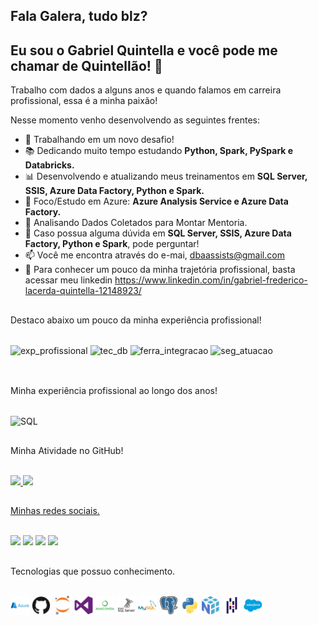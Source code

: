 ## Fala Galera, tudo blz? 

## Eu sou o Gabriel Quintella e você pode me chamar de Quintellão! 👋

Trabalho com dados a alguns anos e quando falamos em carreira profissional, essa é a minha paixão! 

Nesse momento venho desenvolvendo as seguintes frentes:

- 🔭 Trabalhando em um novo desafio!
- 📚 Dedicando muito tempo estudando <b>Python, Spark, PySpark e Databricks.</b>
- 📊 Desenvolvendo e atualizando meus treinamentos em <b>SQL Server, SSIS, Azure Data Factory, Python e Spark.</b>
- 💭 Foco/Estudo em Azure: <b>Azure Analysis Service e Azure Data Factory.</b>
- 🎲 Analisando Dados Coletados para Montar Mentoria.
- 💬 Caso possua alguma dúvida em <b>SQL Server, SSIS, Azure Data Factory, Python e Spark</b>, pode perguntar!
- 📫 Você me encontra através do e-mai, dbaassists@gmail.com 
- 📜 Para conhecer um pouco da minha trajetória profissional, basta acessar meu linkedin https://www.linkedin.com/in/gabriel-frederico-lacerda-quintella-12148923/

##


Destaco abaixo um pouco da minha experiência profissional!


<div style='display: inline_block'><br>
<img align='center' alt='exp_profissional' height='170' width='200em' src='https://github.com/dbaassists/QuemSouEu/blob/main/exp_profissional.png'/>
<img align='center' alt='tec_db' height='170' width='200em'  src='https://github.com/dbaassists/QuemSouEu/blob/main/tec_db.png'/>
<img align='center' alt='ferra_integracao' height='170' width='200em'  src='https://github.com/dbaassists/QuemSouEu/blob/main/ferra_integracao.png'/>  
<img align='center' alt='seg_atuacao' height='180' width='180em'  src='https://github.com/dbaassists/QuemSouEu/blob/main/seg_atuacao.png'/>
</div>

<br>

##

Minha experiência profissional ao longo dos anos!



<div style='display: inline_block'><br>
<img align='center' alt='SQL' height='300' width='800' src='https://github.com/dbaassists/QuemSouEu/blob/main/linha_tempo.png'/>
</div>


##
Minha Atividade no GitHub!

<div><br>
<a href="https://github.com/dbaassists">
<img height="180em" src="https://github-readme-stats.vercel.app/api?username=dbaassists&theme=nord&show_icons=true&include_all_commits=true&count_private=true"/>
<img height="180em" src="https://github-readme-stats.vercel.app/api/top-langs?username=dbaassists&layout=compact&langs_count=16&theme=nord"/>
</div>

##
Minhas redes sociais.  

  
<div><br>
<a href='https://github.com/dbaassists'><img src='https://img.shields.io/badge/GitHub-100000?style=for-the-badge&logo=github&logoColor=white' target='_blank'/></a>
<a href='https://www.instagram.com/dbaassists/'><img src='https://img.shields.io/badge/Instagram-E4405F?style=for-the-badge&logo=instagram&logoColor=white' target='_blank'/></a>
<a href='https://www.linkedin.com/in/gabriel-frederico-lacerda-quintella-12148923/'><img src='https://img.shields.io/badge/LinkedIn-0077B5?style=for-the-badge&logo=linkedin&logoColor=white' target='_blank'/></a>
<a href='https://twitter.com/dbaassists'><img src='https://img.shields.io/badge/Twitter-1DA1F2?style=for-the-badge&logo=twitter&logoColor=white' target='_blank'/></a>
</div>
  
##
Tecnologias que possuo conhecimento.
  
<div style='display: inline_block'><br>
<img align='center' alt='SQL' height='30' width='30' src='https://raw.githubusercontent.com/devicons/devicon/master/icons/azure/azure-original-wordmark.svg'/>
<img align='center' alt='SQL' height='30' width='30' src='https://raw.githubusercontent.com/devicons/devicon/master/icons/github/github-original.svg'/>
<img align='center' alt='SQL' height='30' width='30' src='https://raw.githubusercontent.com/devicons/devicon/master/icons/jupyter/jupyter-original.svg'/>  
<img align='center' alt='SQL' height='30' width='30' src='https://raw.githubusercontent.com/devicons/devicon/master/icons/visualstudio/visualstudio-plain.svg'/>
<img align='center' alt='SQL' height='30' width='30' src='https://raw.githubusercontent.com/devicons/devicon/master/icons/anaconda/anaconda-original-wordmark.svg'/>
<img align='center' alt='SQL' height='30' width='30' src='https://raw.githubusercontent.com/devicons/devicon/master/icons/microsoftsqlserver/microsoftsqlserver-plain-wordmark.svg'/>
<img align='center' alt='SQL' height='30' width='30' src='https://raw.githubusercontent.com/devicons/devicon/master/icons/mysql/mysql-original-wordmark.svg'/> 
<img align='center' alt='SQL' height='30' width='30' src='https://raw.githubusercontent.com/devicons/devicon/master/icons/postgresql/postgresql-original.svg'/>
<img align='center' alt='SQL' height='30' width='30' src='https://raw.githubusercontent.com/devicons/devicon/master/icons/python/python-original.svg'/>  
<img align='center' alt='SQL' height='30' width='30' src='https://raw.githubusercontent.com/devicons/devicon/master/icons/numpy/numpy-original.svg'/>  
<img align='center' alt='SQL' height='30' width='30' src='https://raw.githubusercontent.com/devicons/devicon/master/icons/pandas/pandas-original.svg'/>    
<img align='center' alt='SQL' height='30' width='30' src='https://raw.githubusercontent.com/devicons/devicon/master/icons/salesforce/salesforce-plain.svg'/>
</div>  
  
##


